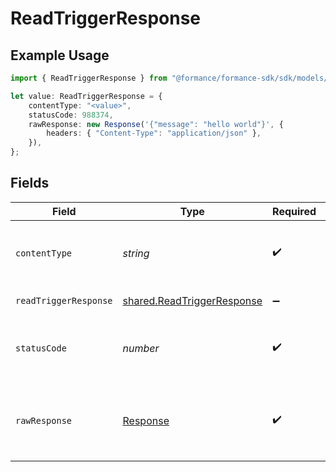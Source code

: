 # ReadTriggerResponse

## Example Usage

```typescript
import { ReadTriggerResponse } from "@formance/formance-sdk/sdk/models/operations";

let value: ReadTriggerResponse = {
    contentType: "<value>",
    statusCode: 988374,
    rawResponse: new Response('{"message": "hello world"}', {
        headers: { "Content-Type": "application/json" },
    }),
};
```

## Fields

| Field                                                                           | Type                                                                            | Required                                                                        | Description                                                                     |
| ------------------------------------------------------------------------------- | ------------------------------------------------------------------------------- | ------------------------------------------------------------------------------- | ------------------------------------------------------------------------------- |
| `contentType`                                                                   | *string*                                                                        | :heavy_check_mark:                                                              | HTTP response content type for this operation                                   |
| `readTriggerResponse`                                                           | [shared.ReadTriggerResponse](../../../sdk/models/shared/readtriggerresponse.md) | :heavy_minus_sign:                                                              | A specific trigger                                                              |
| `statusCode`                                                                    | *number*                                                                        | :heavy_check_mark:                                                              | HTTP response status code for this operation                                    |
| `rawResponse`                                                                   | [Response](https://developer.mozilla.org/en-US/docs/Web/API/Response)           | :heavy_check_mark:                                                              | Raw HTTP response; suitable for custom response parsing                         |